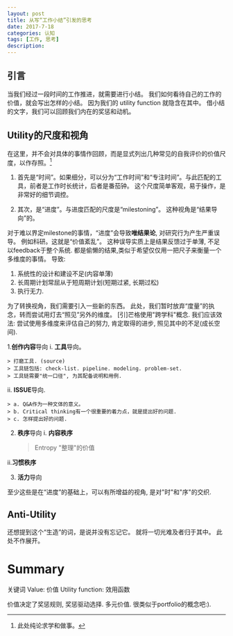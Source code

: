 ```yaml
---
layout: post
title: 从写“工作小结”引发的思考
date: 2017-7-18
categories: 认知
tags: [工作, 思考]
description: 
---
```

<!-- # 从写“工作小结”引发的思考 -->

## 引言

当我们经过一段时间的工作推进，就需要进行小结。
我们如何看待自己的工作的价值，就会写出怎样的小结。
因为我们的 utility function 就隐含在其中。
借小结的文字，我们可以回顾我们内在的奖惩和动机。

## Utility的尺度和视角

在这里，并不会对具体的事情作回顾，而是显式列出几种常见的自我评价的价值尺度，以作存照。[^note-id]

1. 首先是“时间”。如果细分，可以分为“工作时间”和“专注时间”。与此匹配的工具，前者是工作时长统计，后者是番茄钟。
这个尺度简单客观，易于操作，是非常好的细节调控。

2. 其次，是“进度”。与进度匹配的尺度是“milestoning”。
这种视角是“结果导向”的。

对于难以界定milestone的事情，“进度”会导致**唯结果论**, 对研究行为产生严重误导。
例如科研。这就是“价值紊乱”。
这种误导实质上是结果反馈过于单薄, 不足以feedback于整个系统.
都是偷懒的结果,类似于希望仅仅用一把尺子来衡量一个多维度的事情。
导致:

1. 系统性的设计和建设不足(内容单薄)
2. 长周期计划常屈从于短周期计划(短期过紧, 长期过松)
3. 执行无力.


为了转换视角，我们需要引入一些新的东西。
此处，我们暂时放弃“度量”的执念，转而尝试用灯去“照见”另外的维度。
[引]芒格使用"跨学科"概念.
我们应该效法: 尝试使用多维度来评估自己的努力, 肯定取得的进步, 照见其中的不足(成长空间).

1.**创作内容**导向
  i. **工具**导向。

    > 打磨工具. (source)
    > 工具链包括: check-list. pipeline. modeling. problem-set.
    > 工具链需要"统一口径", 为其配备说明和用例.

  ii. **ISSUE**导向.

    > a. Q&A作为一种文体的意义。
    > b. Critical thinking有一个很重要的着力点，就是提出好的问题. 
    > c. 怎样提出好的问题. 

2. **秩序**导向
  i. **内容秩序**
    > Entropy
    > "整理"的价值

  ii.**习惯秩序**

3. **活力**导向

至少这些是在“进度”的基础上，可以有所增益的视角, 是对"时"和"序"的交织.

## Anti-Utility

还想提到这个“生造”的词，是说并没有忘记它。
就将一切光难及者归于其中。
此处不作展开。

# Summary
关键词
Value: 价值
Utility function: 效用函数

价值决定了奖惩规则, 奖惩驱动选择.
多元价值. 很类似于portfolio的概念吧:).


[^note-id]: 此处纯论求学和做事。



